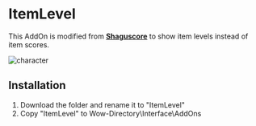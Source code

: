 # ItemLevel

This AddOn is modified from **[Shaguscore](https://github.com/shagu/ShaguScore)** to show item levels instead of item scores.

![character](https://github.com/user-attachments/assets/526b2176-a704-40fc-8aca-244092bb167f)

## Installation

1. Download the folder and rename it to "ItemLevel"
2. Copy "ItemLevel" to Wow-Directory\Interface\AddOns

